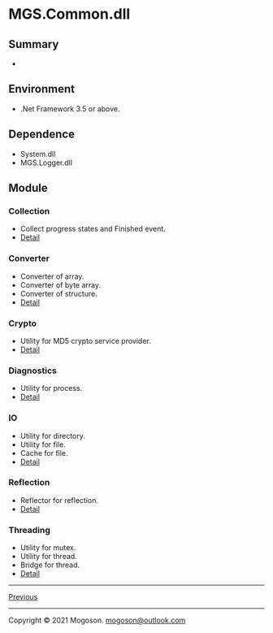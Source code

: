 # MGS.Common.dll

## Summary
- ​

## Environment
- .Net Framework 3.5 or above.

## Dependence
- System.dll
- MGS.Logger.dll

## Module

### Collection

- Collect progress states and Finished event.
- [Detail](./Common.Collection.md)

### Converter

- Converter of array.
- Converter of byte array.
- Converter of structure.
- [Detail](./Common.Converter.md)

### Crypto

- Utility for MD5 crypto service provider.
- [Detail](./Common.Crypto.md)

### Diagnostics

- Utility for process.
- [Detail](./Common.Diagnostics.md)

### IO

- Utility for directory.
- Utility for file.
- Cache for file.
- [Detail](./Common.IO.md)

### Reflection

-  Reflector for reflection.
- [Detail](./Common.Reflection.md)

### Threading

- Utility for mutex.
- Utility for thread.
- Bridge for thread.
- [Detail](./Common.Threading.md)

------

[Previous](../../README.md)

------

Copyright © 2021 Mogoson.	mogoson@outlook.com